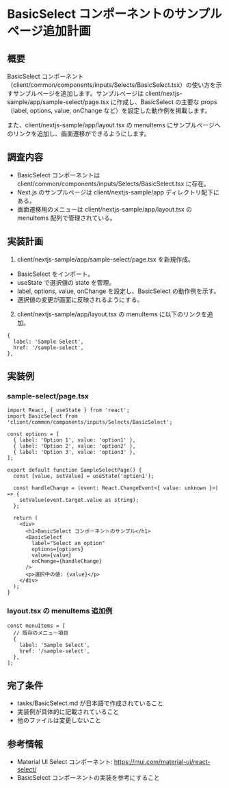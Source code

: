 # BasicSelect コンポーネントのサンプルページ追加計画

## 概要
BasicSelect コンポーネント（client/common/components/inputs/Selects/BasicSelect.tsx）の使い方を示すサンプルページを追加します。サンプルページは client/nextjs-sample/app/sample-select/page.tsx に作成し、BasicSelect の主要な props（label, options, value, onChange など）を設定した動作例を掲載します。

また、client/nextjs-sample/app/layout.tsx の menuItems にサンプルページへのリンクを追加し、画面遷移ができるようにします。

## 調査内容
- BasicSelect コンポーネントは client/common/components/inputs/Selects/BasicSelect.tsx に存在。
- Next.js のサンプルページは client/nextjs-sample/app ディレクトリ配下にある。
- 画面遷移用のメニューは client/nextjs-sample/app/layout.tsx の menuItems 配列で管理されている。

## 実装計画
1. client/nextjs-sample/app/sample-select/page.tsx を新規作成。
  - BasicSelect をインポート。
  - useState で選択値の state を管理。
  - label, options, value, onChange を設定し、BasicSelect の動作例を示す。
  - 選択値の変更が画面に反映されるようにする。

2. client/nextjs-sample/app/layout.tsx の menuItems に以下のリンクを追加。
  ```tsx
  {
    label: 'Sample Select',
    href: '/sample-select',
  },
  ```

## 実装例
### sample-select/page.tsx
```tsx
import React, { useState } from 'react';
import BasicSelect from 'client/common/components/inputs/Selects/BasicSelect';

const options = [
  { label: 'Option 1', value: 'option1' },
  { label: 'Option 2', value: 'option2' },
  { label: 'Option 3', value: 'option3' },
];

export default function SampleSelectPage() {
  const [value, setValue] = useState('option1');

  const handleChange = (event: React.ChangeEvent<{ value: unknown }>) => {
    setValue(event.target.value as string);
  };

  return (
    <div>
      <h1>BasicSelect コンポーネントのサンプル</h1>
      <BasicSelect
        label="Select an option"
        options={options}
        value={value}
        onChange={handleChange}
      />
      <p>選択中の値: {value}</p>
    </div>
  );
}
```

### layout.tsx の menuItems 追加例
```tsx
const menuItems = [
  // 既存のメニュー項目
  {
    label: 'Sample Select',
    href: '/sample-select',
  },
];
```

## 完了条件
- tasks/BasicSelect.md が日本語で作成されていること
- 実装例が具体的に記載されていること
- 他のファイルは変更しないこと

## 参考情報
- Material UI Select コンポーネント: https://mui.com/material-ui/react-select/
- BasicSelect コンポーネントの実装を参考にすること
